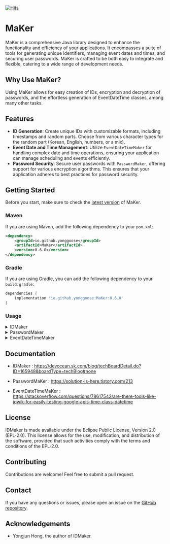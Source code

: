 [![Hits](https://hits.seeyoufarm.com/api/count/incr/badge.svg?url=https%3A%2F%2Fgithub.com%2FMaKer-io%2FMaKer&count_bg=%233D7EC8&title_bg=%23555555&icon=&icon_color=%23E7E7E7&title=MaKer&edge_flat=false)](https://hits.seeyoufarm.com)
# MaKer

MaKer is a comprehensive Java library designed to enhance the functionality and efficiency of your applications. It encompasses a suite of tools for generating unique identifiers, managing event dates and times, and securing user passwords. MaKer is crafted to be both easy to integrate and flexible, catering to a wide range of development needs.

## Why Use MaKer?

Using MaKer allows for easy creation of IDs, encryption and decryption of passwords, and the effortless generation of EventDateTime classes, among many other tasks.

## Features

- **ID Generation**: Create unique IDs with customizable formats, including timestamps and random parts. Choose from various character types for the random part (Korean, English, numbers, or a mix).
- **Event Date and Time Management**: Utilize `EventDateTimeMaker` for handling complex date and time operations, ensuring your application can manage scheduling and events efficiently.
- **Password Security**: Secure user passwords with `PasswordMaker`, offering support for various encryption algorithms. This ensures that your application adheres to best practices for password security.

## Getting Started

Before you start, make sure to check the [latest version](https://central.sonatype.com/artifact/io.github.yonggoose/MaKer) of MaKer.

### Maven

If you are using Maven, add the following dependency to your `pom.xml`:

```xml
<dependency>
    <groupId>io.github.yonggoose</groupId>
    <artifactId>MaKer</artifactId>
    <version>0.6.0</version>
</dependency>
```


### Gradle

If you are using Gradle, you can add the following dependency to your `build.gradle`:

```groovy
dependencies {
    implementation 'io.github.yonggoose:MaKer:0.6.0'
}
```

### Usage

<details>
<summary>IDMaker</summary>

### Step 1: Add the Dependency

First, you need to add the IDMaker library as a dependency to your project. If you're using Maven or Gradle, you can do this by adding the following lines to your `pom.xml` or `build.gradle` file respectively:

**Maven:**

```xml
<dependency>
    <groupId>io.github.yonggoose</groupId>
    <artifactId>MaKer</artifactId>
    <version>0.6.0</version>
</dependency>
```

**Gradle:**

```groovy
dependencies {
    implementation 'io.github.yonggoose:MaKer:0.6.0'
}
```

### Step 2: Annotate Your Entity's ID Field

Next, you need to annotate the field in your entity that you want to generate an ID for with the `@IDMaker` annotation. You can specify the length of the random part of the ID and the type of characters to use for the random part of the ID.

Here's an example:

```java
public class MyEntity {
    @IDMaker(length = 7, type = GenerationType.EN)
    private String id;
    // other fields...
}
```

In this example, an ID will be generated for the `id` field before the `MyEntity` object is persisted. The ID will consist of a timestamp and a random English string of length 7.

### Step 3: Add Entity Listeners

You need to add the `@EntityListeners` annotation to your entity class and specify `IDMakerEntityListener.class` as the listener. This will ensure that the `prePersist` method of `IDMakerEntityListener` is called before the entity is persisted, generating a unique ID for the annotated field.

Here's how you can do it:

```java
import IDMaker.project.IDMakerEntityListener;
import jakarta.persistence.Entity;
import jakarta.persistence.EntityListeners;
import jakarta.persistence.Id;

@Entity
@EntityListeners(IDMakerEntityListener.class)
public class MyEntity {
    @Id
    @IDMaker(length = 7, type = GenerationType.EN)
    private String id;
    // other fields...
}
```

### Step 4: Persist Your Entity

When you persist your entity (for example, by saving it to a database), the IDMaker library will automatically generate a unique ID for the annotated field if it is `null`.

Here's an example using Spring Data JPA:

```java
MyEntity entity = new MyEntity();
// set other fields...
myEntityRepository.save(entity);
```

In this example, when you call `myEntityRepository.save(entity)`, the IDMaker library will generate a unique ID for the `id` field of `entity` before it is saved to the database.

### Step 5: Retrieve the Generated ID

After your entity has been persisted, you can retrieve the generated ID by simply calling the getter method for the annotated field.

Here's an example:

```java
String id = entity.getId();
```

In this example, `id` will contain the unique ID that was generated by the IDMaker library.

That's it! You're now using the IDMaker library to generate unique IDs for your entities.

</details>

<details>
<summary>PasswordMaker</summary>

### Step 1: Add the Dependency

Ensure that your project includes the MaKer library as a dependency. For Gradle projects, add the following line to your `build.gradle` file:

```groovy
dependencies {
    implementation 'io.github.yonggoose:MaKer:0.6.0'
}
```

### Step 2: Annotate Your Entity's Password Field

In your entity class, use the `@PasswordMaker` annotation on the password field. This annotation allows the automatic encryption of the password when the entity is persisted. Specify the encryption type using the `encodingType` attribute.

```java
import IDMaker.passwordmaker.PasswordMaker;
import IDMaker.passwordmaker.EncodingId;
import jakarta.persistence.Entity;
import jakarta.persistence.Id;

@Entity
public class User {
    @Id
    private Long id;

    @PasswordMaker(encodingType = EncodingId.SCRYPT)
    private String password;

    // Constructors, getters, and setters
}
```

### Step 3: Add Entity Listeners

To enable the automatic encryption, your entity class must be annotated with `@EntityListeners`, specifying `PasswordMakerListener.class`. This ensures the encryption process is invoked before the entity is persisted.

```java
import IDMaker.passwordmaker.PasswordMakerListener;
import jakarta.persistence.EntityListeners;

@Entity
@EntityListeners(PasswordMakerListener.class)
public class User {
    // Your entity's fields and methods
}
```

### Step 4: Persist Your Entity

When you persist an entity with a password field annotated with `@PasswordMaker`, the password is automatically encrypted. This process is handled transparently, requiring no additional code for the encryption step.

```java
User user = new User();
user.setPassword("plaintextPassword");
userRepository.save(user);
```

In this example, the `plaintextPassword` is encrypted before being saved to the database.

### Step 5: Use the Encrypted Password

After encryption, the password stored in the database is in its encrypted form. You can use this encrypted password for authentication purposes, comparing it with the encrypted version of the input password during the login process.

This guide outlines the steps to integrate `PasswordMaker` into your Java application, ensuring secure password handling through encryption.

</details>

<details>
<summary>EventDateTimeMaker</summary>

### Step 1: Add the Dependency

Confirm the inclusion of the MaKer library as a dependency in your project. For Gradle-based projects, append the subsequent line to your `build.gradle` file:

```groovy
dependencies {
    implementation 'io.github.yonggoose:MaKer:0.6.0'
}
```

### Step 2: Generate EventDateTime Instances

The `EventDateTimeMaker` module facilitates the effortless creation and management of event dates and times. Specify the desired year, month, day, hour, and minute for your event.

Example of crafting an `EventDateTime` instance:

```java
EventDateTimeArbitrary eventDateTimeArbitrary = EventDateTimeArbitrary.builder()
	.setYear(2024)
	.setMonth(7)
	.setDay(7)
	.build();
```

### Step 3: Retrieve and Utilize EventDateTime

Once you have created an `EventDateTime` instance, it can be retrieved and utilized within your application. This could be for scheduling events, comparing dates and times, or any other functionality that requires precise date and time management.

```java
EventDateTime eventDateTime = eventDateTimeArbitrary.getEventDateTime();
System.out.println("EventDateTime: " + eventDateTime);
```

</details>

## Documentation
- IDMaker :  https://devocean.sk.com/blog/techBoardDetail.do?ID=165948&boardType=techBlog#none

- PasswordMaKer : https://solution-is-here.tistory.com/213

- EventDateTimeMaKer : https://stackoverflow.com/questions/78617542/are-there-tools-like-jqwik-for-easily-testing-google-apis-time-class-datetime
## License

IDMaker is made available under the Eclipse Public License, Version 2.0 (EPL-2.0). This license allows for the use, modification, and distribution of the software, provided that such activities comply with the terms and conditions of the EPL-2.0.

## Contributing

Contributions are welcome! Feel free to submit a pull request.

## Contact

If you have any questions or issues, please open an issue on the [GitHub repository](https://github.com/IDMaker-io/IDMaker).

## Acknowledgements

- Yongjun Hong, the author of IDMaker.

